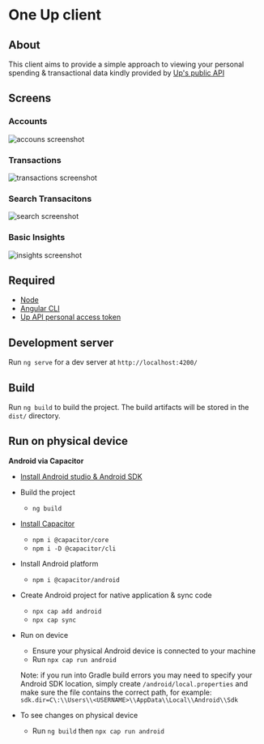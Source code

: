 # One Up client

## About

This client aims to provide a simple approach to viewing your personal spending & transactional data kindly provided by [Up's public API](https://developer.up.com.au/#welcome)

## Screens

### Accounts
![accouns screenshot](https://github.com/user-attachments/assets/d2db144e-bd19-4620-a92b-7e6417a82fd2)

### Transactions
![transactions screenshot](https://github.com/user-attachments/assets/663a900d-9530-4cb8-ab7a-b70c7c1c95a6)

### Search Transacitons
![search screenshot](https://github.com/user-attachments/assets/6662e9bf-2f88-4d17-a508-a3d81243337a)

### Basic Insights
![insights screenshot](https://github.com/user-attachments/assets/a1baf199-f89f-473a-a073-b8f39816eb8a)

## Required

* [Node](https://nodejs.org/en)
* [Angular CLI](https://www.npmjs.com/package/@angular/cli)
* [Up API personal access token](https://api.up.com.au/getting_started)

## Development server

Run `ng serve` for a dev server at `http://localhost:4200/` 

## Build

Run `ng build` to build the project. The build artifacts will be stored in the `dist/` directory.

## Run on physical device

__Android via Capacitor__
  * [Install Android studio & Android SDK](https://developer.android.com/studio)

  * Build the project 
    * `ng build`

  * [Install Capacitor](https://capacitorjs.com/docs/getting-started)
    * `npm i @capacitor/core`
    * `npm i -D @capacitor/cli`
  * Install Android platform
    * `npm i @capacitor/android`
  * Create Android project for native application & sync code
    * `npx cap add android`
    * `npx cap sync`
  * Run on device
    * Ensure your physical Android device is connected to your machine
    * Run `npx cap run android`
    
    Note: if you run into Gradle build errors you may need to specify your Android SDK location, simply create `/android/local.properties` and make sure the file contains the correct path, for example: `sdk.dir=C\:\\Users\\<USERNAME>\\AppData\\Local\\Android\\Sdk`  

  * To see changes on physical device
    * Run `ng build` then `npx cap run android`




